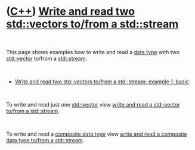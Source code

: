 
 

 

 

 

 

([C++](Cpp.md)) [Write and read two std::vectors to/from a std::stream](CppVectorsToStream.md)
================================================================================================

 

This page shows examples how to write and read a [data
type](CppDataType.md) with two [std::vector](CppStdVector.md) to/from a
[std::stream](CppStream.md).

 

-   [Write and read two std::vectors to/from a std::stream: example 1:
    basic](CppVectorsToStreamExample1.md)

 

To write and read just one [std::vector](CppStdVector.md) view [write and
read a std::vector to/from a std::stream](CppVectorToStream.md).

 

To write and read a [composite data type](CppCompositeDataType.md) view
[write and read a composite data type to/from a
std::stream](CppCompositeDataTypeToStream.md).

 

 

 

 

 

 

